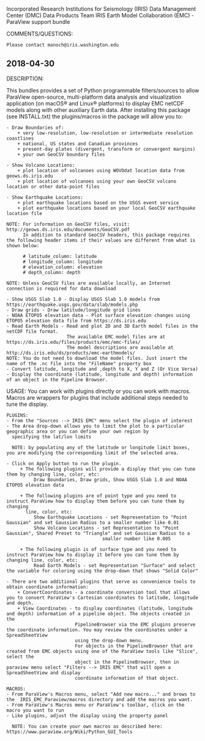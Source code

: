  
Incorporated Research Institutions for Seismology (IRIS)
Data Management Center (DMC)
Data Products Team
IRIS Earth Model Collaboration (EMC) - ParaView support bundle

COMMENTS/QUESTIONS:

    Please contact manoch@iris.washington.edu


 2018-04-30
----------------------------------------------------------------------------------------------------------------------------------------------------------------------

 DESCRIPTION:

 This bundles provides a set of Python programmable filters/sources to allow ParaView open-source, multi-platform data analysis and visualization application 
 (on macOS® and Linux® platforms) to display EMC netCDF models along with other auxiliary Earth data.  After installing this package (see INSTALL.txt) the 
 plugins/macros in the package will allow you to:

    - Draw Boundaries of:
        + very low-resolution, low-resolution or intermediate resolution coastlines
        + national, US states and Canadian provinces 
        + present-day plates (divergent, transform or convergent margins)
        + your own GeoCSV boundary files

    - Show Volcano Locations:
        + plot location of volcanoes using WOVOdat location data from geows.ds.iris.edu
        + plot location of volcanoes using your own GeoCSV volcano location or other data-point files

    - Show Earthquake Locations:
        + plot earthquake locations based on the USGS event service
        + plot earthquake locations based on your local GeoCSV earthquake location file
 
    NOTE: For information on GeoCSV files, visit: http://geows.ds.iris.edu/documents/GeoCSV.pdf
          In addition to standard GeoCSV headers, this package requires the following header items if their values are different from what is shown below:

          # latitude_column: latitude
          # longitude_column: longitude
          # elevation_column: elevation
          # depth_column: depth

    NOTE: Unless GeoCSV files are available locally, an Internet connection is required for data download
  
    - Show USGS Slab 1.0 - Display USGS Slab 1.0 models from https://earthquake.usgs.gov/data/slab/models.php
    - Draw grids - Draw latitude/longitude grid lines
    - NOAA ETOPO5 elevation data - Plot surface elevation changes using ETOPO5 elevation data file from https://ds.iris.edu
    - Read Earth Models - Read and plot 2D and 3D Earth model files in the netCDF file format. 
                          The available EMC model files are at https://ds.iris.edu/files/products/emc/emc-files/
                          The model descriptions are available at http://ds.iris.edu/ds/products/emc-earthmodels/
    NOTE: You do not need to download the model files. Just insert the name of the .nc file into the "FileName" property box
    - Convert latitude, longitude and ,depth to X, Y and Z (Or Vice Versa) 
    - Display the coordinate (latitude, longitude and depth) information of an object in the Pipeline Browser.


 USAGE:
    You can work with plugins directly or you can work with macros. Macros are wrappers for plugins that include additional steps needed to
    tune the display. 

    PLUGINS:
    - From the "Sources --> IRIS EMC" menu select the plugin of interest
    - The Area drop-down allows you to limit the plot to a particular geographic area or you can define your own region by 
      specifying the lat/lon limits

      NOTE: by populating any of the latitude or longitude limit boxes, you are modifying the corresponding limit of the selected area.

    - Click on Apply button to run the plugin. 
         + The following plugins will provide a display that you can tune them by changing line, color, etc:
              Draw Boundaries, Draw grids, Show USGS Slab 1.0 and NOAA ETOPO5 elevation data

         + The following plugins are of point type and you need to instruct ParaView how to display them before you can tune them by changing 
           line, color, etc:
              Show Earthquake Locations - set Representation to "Point Gaussian" and set Gaussian Radius to a smaller number like 0.01
              Show Volcano Locations - set Representation to "Point Gaussian", Shared Preset to "Triangle" and set Gaussian Radius to a 
                                       smaller number like 0.005
              
         + The following plugin is of surface type and you need to instruct ParaView how to display it before you can tune them by changing line, color, etc:
              Read Earth Models - set Representation "Surface" and select the variable for coloring using the drop-down that shows "Solid Color"

    - There are two additional plugins that serve as convenience tools to obtain coordinate information:
        + ConvertCoordinates - a coordinate conversion tool that allows you to convert ParaView's Cartesian coordinates to latitude, longitude and depth.
        + View Coordinates - to display coordinates (latitude, longitude and depth) information of a pipeline object. The objects created in the 
                             PipelineBrowser via the EMC plugins preserve the coordinate information. You may review the coordinates under a SpreadSheetView 
                             using the drop-down menu.
                             For objects in the PipelineBrowser that are created from EMC objects using one of the ParaView tools like "Slice", select the 
                             object in the PipelineBrowser, then in paraview menu select "Filters --> IRIS EMC" that will open a SpreadSheetView and display
                             coordinate information of that object.

    MACROS:
    - From ParaView's Macros menu, select "Add new macro..." and brows to the  IRIS_EMC_Paraview/macros directory and add the macros you want.
    - From ParaView's Macros menu or ParaView's toolbar, click on the macro you want to run
    - Like plugins, adjust the display using the property panel

      NOTE: You can create your own macros as described here: https://www.paraview.org/Wiki/Python_GUI_Tools
 
